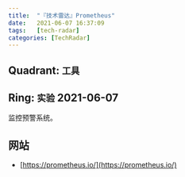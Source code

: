 ```yaml
---
title:  "『技术雷达』Prometheus"
date:   2021-06-07 16:37:09
tags:   [tech-radar]
categories: [TechRadar]
---
```


## Quadrant: `工具`

## Ring: `实验` 2021-06-07

监控预警系统。

## 网站

- [https://prometheus.io/](https://prometheus.io/)
